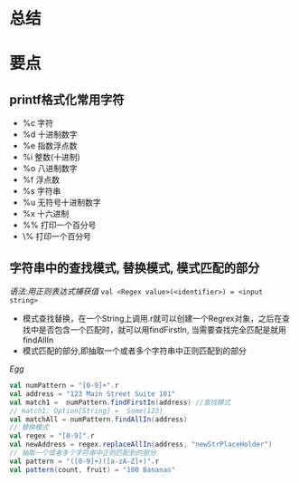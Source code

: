 总结
=

# 要点
## printf格式化常用字符
  - %c	字符
  - %d	十进制数字
  - %e  指数浮点数
  - %i	整数(十进制)
  - %o	八进制数字
  - %f  浮点数
  - %s	字符串
  - %u	无符号十进制数字
  - %x  十六进制
  - %%  打印一个百分号
  - \\%  打印一个百分号
  
## 字符串中的查找模式, 替换模式, 模式匹配的部分 
   *语法:用正则表达式捕获值*
   `val <Regex value>(<identifier>) = <input string>`
  - 模式查找替换，在一个String上调用.r就可以创建一个Regrex对象，之后在查找中是否包含一个匹配时，就可以用findFirstIn, 当需要查找完全匹配是就用findAllIn  
  - 模式匹配的部分,即抽取一个或者多个字符串中正则匹配到的部分  

  *Egg*  
  ```scala
  val numPattern = "[0-9]+".r
  val address = "123 Main Street Suite 101"
  val match1 =  numPattern.findFirstIn(address) //查找模式
  // match1: Option[String] =  Some(123)
  val matchAll = numPattern.findAllIn(address)
  // 替换模式
  val regex = "[0-9]".r
  val newAddress = regex.replaceAllIn(address, "newStrPlaceHolder")
  // 抽取一个或者多个字符串中正则匹配到的部分
  val pattern = "([0-9]+)([a-zA-Z]+)".r
  val pattern(count, fruit) = "100 Bananas"
  ```

